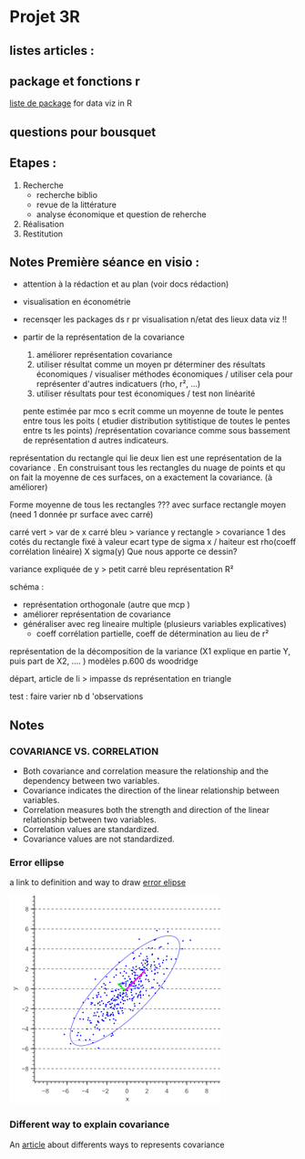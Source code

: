 # Projet 3R 

## listes articles : 

## package et fonctions r 

[liste de package](https://analyticsindiamag.com/top-10-r-packages-for-data-visualisation/) for data viz in R

## questions pour bousquet

## Etapes : 

1. Recherche
    - recherche biblio
    - revue de la littérature
    - analyse économique et question de reherche
2. Réalisation
3. Restitution

## Notes Première séance en visio : 

- attention à la rédaction et au plan (voir docs rédaction)
- visualisation en économétrie 
- recensqer les packages ds r pr visualisation n/etat des lieux data viz !!
- partir de la représentation de la covariance 

    1. améliorer représentation covariance 
    2. utiliser résultat comme un moyen pr déterminer des résultats économiques / visualiser méthodes économiques / utiliser cela pour représenter d'autres indicatuers (rho, r², ...)
    3. utiliser résultats pour test économiques / test non linéarité 

    pente estimée par mco s ecrit comme un moyenne de toute le pentes entre tous les poits ( etudier distribution sytitistique de toutes le pentes entre ts les points) /représentation covariance comme sous bassement de représentation d autres indicateurs.

représentation du rectangle qui lie deux lien est une représentation de la covariance . En construisant tous les rectangles du nuage de points et qu on fait la moyenne de ces surfaces, on a exactement la covariance. (à améliorer)

Forme moyenne de tous les rectangles ??? avec surface rectangle moyen (need 1 donnée pr surface avec carré)

carré vert > var de x
carré bleu > variance y 
rectangle > covariance 
1 des cotés du rectangle fixé à valeur ecart type de sigma x / haiteur est rho(coeff corrélation linéaire) X sigma(y)
Que nous apporte ce dessin? 

variance expliquée de y > petit carré bleu 
représentation R²

schéma :
- représentation orthogonale (autre que mcp )
- améliorer représentation de covariance 
- généraliser avec reg lineaire multiple (plusieurs variables explicatives)
    - coeff corrélation partielle, coeff de détermination au lieu de r²

représentation de la décomposition de la variance (X1 explique en partie Y, puis part de X2, .... )
modèles p.600 ds woodridge

départ, article de li > impasse ds représentation en triangle

test : faire varier nb d 'observations 

## Notes 

### COVARIANCE VS. CORRELATION

- Both covariance and correlation measure the relationship and the dependency between two variables.
- Covariance indicates the direction of the linear relationship between variables.
- Correlation measures both the strength and direction of the linear relationship between two variables.
- Correlation values are standardized.
- Covariance values are not standardized.

### Error ellipse

a link to definition and way to draw [error elipse](https://www.visiondummy.com/2014/04/draw-error-ellipse-representing-covariance-matrix/)

![représentation](error_ellipse1.png)

### Different way to explain covariance
An [article](https://stats.seandolinar.com/covariance-different-ways-to-explain/) about differents ways to represents covariance
 